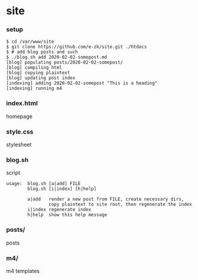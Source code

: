 # site

### setup

	$ cd /var/www/site
	$ git clone https://github.com/e-zk/site.git ./htdocs
	$ # add blog posts and such
	$ ./blog.sh add 2020-02-02-somepost.md
	[blog] populating posts/2020-02-02-somepost/
	[blog] compiling html
	[blog] copying plaintext
	[blog] updating post index
	[indexing] adding 2020-02-02-somepost "This is a heading"
	[indexing] running m4

### index.html
homepage

### style.css
stylesheet

### blog.sh
script

	usage:  blog.sh [a|add] FILE
        	blog.sh [i|index] [h|help]
	
        	a|add   render a new post from FILE, create necessary dirs,
                	copy plaintext to site root, then regenerate the index
        	i|index regenerate index
        	h|help  show this help message

### posts/
posts

### m4/
m4 templates

